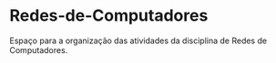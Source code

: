 # Redes-de-Computadores
Espaço para a organização das atividades da disciplina de Redes de Computadores.
